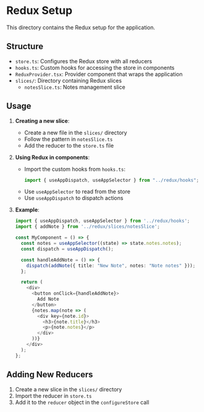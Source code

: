 # Redux Setup

This directory contains the Redux setup for the application.

## Structure

- `store.ts`: Configures the Redux store with all reducers
- `hooks.ts`: Custom hooks for accessing the store in components
- `ReduxProvider.tsx`: Provider component that wraps the application
- `slices/`: Directory containing Redux slices
    - `notesSlice.ts`: Notes management slice

## Usage

1. **Creating a new slice**:
    - Create a new file in the `slices/` directory
    - Follow the pattern in `notesSlice.ts`
    - Add the reducer to the `store.ts` file

2. **Using Redux in components**:
    - Import the custom hooks from `hooks.ts`:
        ```typescript
        import { useAppDispatch, useAppSelector } from "../redux/hooks";
        ```
    - Use `useAppSelector` to read from the store
    - Use `useAppDispatch` to dispatch actions

3. **Example**:

    ```typescript
    import { useAppDispatch, useAppSelector } from '../redux/hooks';
    import { addNote } from '../redux/slices/notesSlice';

    const MyComponent = () => {
      const notes = useAppSelector((state) => state.notes.notes);
      const dispatch = useAppDispatch();

      const handleAddNote = () => {
        dispatch(addNote({ title: "New Note", notes: "Note notes" }));
      };

      return (
        <div>
          <button onClick={handleAddNote}>
            Add Note
          </button>
          {notes.map(note => (
            <div key={note.id}>
              <h3>{note.title}</h3>
              <p>{note.notes}</p>
            </div>
          ))}
        </div>
      );
    };
    ```

## Adding New Reducers

1. Create a new slice in the `slices/` directory
2. Import the reducer in `store.ts`
3. Add it to the `reducer` object in the `configureStore` call
